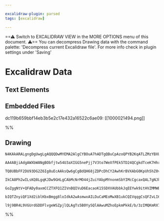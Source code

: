 ```yaml
---

excalidraw-plugin: parsed
tags: [excalidraw]

---
```

==⚠  Switch to EXCALIDRAW VIEW in the MORE OPTIONS menu of this document. ⚠== You can decompress Drawing data with the command palette: 'Decompress current Excalidraw file'. For more info check in plugin settings under 'Saving'


# Excalidraw Data

## Text Elements
## Embedded Files
dc119b659bbf14eb3b5e2c17e432a16522c6ae09: [[1000021494.png]]

%%
## Drawing
```compressed-json
N4KAkARALgngDgUwgLgAQQQDwMYEMA2AlgCYBOuA7hADTgQBuCpAzoQPYB2KqATLZMzYBXUtiRoIACyhQ4zZAHoFAc0JRJQgEYA6bGwC2CgF7N6hbEcK4OCtptbErHALRY8RMpWdx8Q1TdIEfARcZgRmBShcZQUebQBGAFZtAGYaOiCEfQQOKGZuAG1wMFAwMogSbggALQBBenwAdVIAfWIYABE2AGkhADlSO1qAFUTMdLLIWEQqwn1opH5y8bRn

AA4ABjiAdgAWXbWANgBObfjtw54U3aXIGG5nePjj7V3to7WeXfPEk5TD24QCgkdTceK7HhrV6HXaJbYbbbvY6JeIA4qQSQIQjKaTcXaHDapY74w4pDaHNaJY5rNaA6zKYLcDaA5hQQYAawQAGE2Pg2KQqmzrMw4LhArkJuVNLhsOzlIMhBxiDy+QKJEKOCKxTkoJLIAAzQj4fAAZVgjIkgg8eogrI5CEaIMkTO0iRZbLYnLNMAt6CtlUBCpxHHC+

TQ8UBbFF2DU93DG2Z6Ig8uEcAAksQw6gCgBdQH68jZDPcDhCY2AwhKrBVXAbG0KpUh5hZ0vlpNhBDEbg8La7DZk3bHFKAxgsdhcNDDpOj1icPqcMTcFKfGmJa4RpOEZgdTJQTvcfUEMKAzTCJUAUWC2VyLbL+EBQjgxFwe674e2iTW8U2qJSKSegJEBw7IlnegFsLK+5oIe+DHu2URQEIWYQIgSqVsoNqGsExYSMQ2BPMcmiHFSmiaPq4IIJoKSa

IkCA8Ph2wILsKQ8LgqKJDw9GHLgCAbMcNrMO44jZuiYAbpMYnonmSbYIMcCgcaxQAL7gNJkC4HAcBmi+wmlFMmLZFURA4rqSwMIQCAUAAQjKcoNsqvL8lUADE+pue5koQNgIjilAaZ7voZr2iqTkSM58QIBFEWed5pC+f5WQ2bKKaKg5qqCuQmqir5MU+TqCX6AAYkaprmsJtq8gGxReXluQFUFnoOk6LputVsXxQFDVemVVT+l2ZntflAUAErCM

GoZggNtV+QFADy0axmCCZTXFQ1ZIVnBQIVuD6EacaoK15SDXVAUbbkJqEEYwk9itHVZMMWBQLUxkTugwT6qZbXTfVUSkE9cVsBQmK4G+qCtveX2rSdWTnkqtQA0DISgxAYqDFQt1rfo8No8M8DlfZuVQzN62Fggo2+uDZmCYMxoABpgv+8TaEcGyfoc4LEWS2xU7JvL4AAmniKKup+axDuc5xfmZRhsAY3B6ZA9AEEIwmEgc+JrNsykY9D+ijalT

bIQTZnyiQF1Xd2iblKbxBmgg8loIdkA2wAsmwxAILDuCaMEoMwXB1ukCQIVqqgCsQFZvLI6QyjSgAFDw5zULwScp9zqCEokACUNrDQgyhlmKVQx/HVzMrwZLJ2XyeZzn2uQ75XUIPNUDjrebblAWO1kzkHtBxwGFoOHOTe773BsirgLYEQDuoBPCCAhw3fj6Qk9JsIUBAcJ8+AvMpCcqQfTL2gO9JnvB9ez7UFz6vCD1+UdgAFYINgeQmkvcBux7

l9j9BR4L9VGUrdGDDFlvgeWSZpjlQLAgTs5B0YySQlAAwuMZhoEpkmPkkE/b/3zIMQKmRX7jgPLgzBoQnpEJAWAhS+BlLgCUvwCAWFwjyxUkpIAA
```
%%